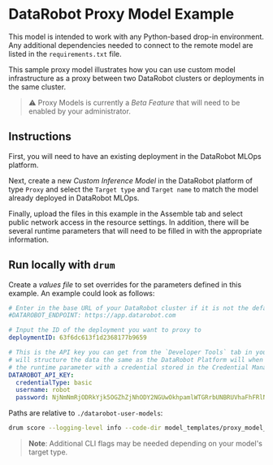 # DataRobot Proxy Model Example

This model is intended to work with any Python-based drop-in environment. Any additional
dependencies needed to connect to the remote model are listed in the `requirements.txt`
file.

This sample proxy model illustrates how you can use custom model infrastructure as a proxy between two DataRobot clusters or deployments in the same cluster.

> :warning: Proxy Models is currently a _Beta Feature_ that will need to be enabled by your administrator.

## Instructions

First, you will need to have an existing deployment in the DataRobot MLOps platform.

Next, create a new _Custom Inference Model_ in the DataRobot platform of type `Proxy` and select
the `Target type` and `Target name` to match the model already deployed in DataRobot MLOps.

Finally, upload the files in this example in the Assemble tab and select public network access in the
resource settings. In addition, there will be several runtime parameters that will need to be
filled in with the appropriate information.

## Run locally with `drum`

Create a _values file_ to set overrides for the parameters defined in this
example. An example could look as follows:

```yaml
# Enter in the base URL of your DataRobot cluster if it is not the default
#DATAROBOT_ENDPOINT: https://app.datarobot.com

# Input the ID of the deployment you want to proxy to
deploymentID: 63f6dc613f1d2368177b9659

# This is the API key you can get from the `Developer Tools` tab in your user profile. We
# will structure the data the same as the DataRobot Platform will when you associate
# the runtime parameter with a credential stored in the Credential Manager.
DATAROBOT_API_KEY:
  credentialType: basic
  username: robot
  password: NjNmNmRjODRkYjk5OGZhZjNhODY2NGUwOkhpamlWTGRrbUNBRUVhaFhFRlNQb1dhU3FxQ0U3a3pKMGR0S3h6
```

Paths are relative to `./datarobot-user-models`:

```sh
drum score --logging-level info --code-dir model_templates/proxy_model_datarobot --target-type <target_type> --input <path_to_inference_dataset> --runtime-params-file <path_to_values_file>
```

> **Note**: Additional CLI flags may be needed depending on your model's target type.
